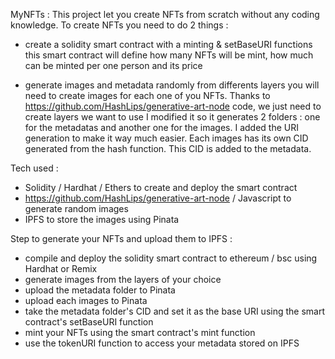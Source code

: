 MyNFTs :
This project let you create NFTs from scratch without any coding knowledge.
To create NFTs you need to do 2 things : 
- create a solidity smart contract with a minting & setBaseURI functions
this smart contract will define how many NFTs will be mint, how much can be minted per one person and its price

- generate images and metadata randomly from differents layers 
you will need to create images for each one of you NFTs. Thanks to https://github.com/HashLips/generative-art-node code, we just need to create layers we want to use
I modified it so it generates 2 folders : one for the metadatas and another one for the images. I added the URI generation to make it way much easier. Each images has its own CID generated from the hash function. This CID is added to the metadata.

Tech used :
- Solidity / Hardhat / Ethers to create and deploy the smart contract
- https://github.com/HashLips/generative-art-node / Javascript to generate random images 
- IPFS to store the images using Pinata

Step to generate your NFTs and upload them to IPFS : 
- compile and deploy the solidity smart contract to ethereum / bsc using Hardhat or Remix
- generate images from the layers of your choice 
- upload the metadata folder to Pinata
- upload each images to Pinata
- take the metadata folder's CID and set it as the base URI using the smart contract's setBaseURI function 
- mint your NFTs using the smart contract's mint function
- use the tokenURI function to access your metadata stored on IPFS
